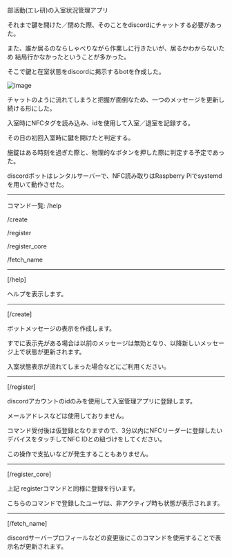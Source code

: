 部活動(エレ研)の入室状況管理アプリ

それまで鍵を開けた／閉めた際、そのことをdiscordにチャットする必要があった。

また、誰か居るのならしゃべりながら作業しに行きたいが、居るかわからないため
結局行かなかったということが多かった。

そこで鍵と在室状態をdiscordに掲示するbotを作成した。

![image](https://github.com/kino-n1851/elekenGK/assets/46987400/349eb69c-8800-48eb-8a7d-f80e508abe81)

チャットのように流れてしまうと把握が面倒なため、一つのメッセージを更新し続ける形にした。

入室時にNFCタグを読み込み、idを使用して入室／退室を記録する。

その日の初回入室時に鍵を開けたと判定する。

施錠はある時刻を過ぎた際と、物理的なボタンを押した際に判定する予定であった。

discordボットはレンタルサーバーで、NFC読み取りはRaspberry Piでsystemdを用いて動作させた。

----------------
コマンド一覧:
  /help

  /create

  /register

  /register_core

  /fetch_name
__________________________________
[/help]

ヘルプを表示します。
__________________________________
[/create]

ボットメッセージの表示を作成します。　　

すでに表示先がある場合は以前のメッセージは無効となり、以降新しいメッセージ上で状態が更新されます。　　

入室状態表示が流れてしまった場合などにご利用ください。　　
__________________________________
[/register]

discordアカウントのidのみを使用して入室管理アプリに登録します。　　

メールアドレスなどは使用しておりません。　　

コマンド受付後は仮登録となりますので、3分以内にNFCリーダーに登録したいデバイスをタッチしてNFC IDとの紐づけをしてください。　　

この操作で支払いなどが発生することもありません。　　
__________________________________
[/register_core]

上記 registerコマンドと同様に登録を行います。　　

こちらのコマンドで登録したユーザは、非アクティブ時も状態が表示されます。　　
__________________________________
[/fetch_name]

discordサーバープロフィールなどの変更後にこのコマンドを使用することで表示名が更新されます。　　
